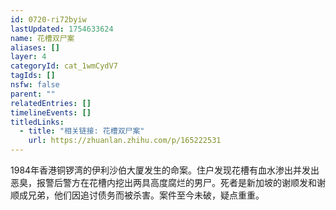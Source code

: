 ```yaml
---
id: 0720-ri72byiw
lastUpdated: 1754633624
name: 花槽双尸案
aliases: []
layer: 4
categoryId: cat_1wmCydV7
tagIds: []
nsfw: false
parent: ""
relatedEntries: []
timelineEvents: []
titledLinks:
  - title: "相关链接: 花槽双尸案"
    url: https://zhuanlan.zhihu.com/p/165222531
---
```


1984年香港铜锣湾的伊利沙伯大厦发生的命案。住户发现花槽有血水渗出并发出恶臭，报警后警方在花槽内挖出两具高度腐烂的男尸。死者是新加坡的谢顺发和谢顺成兄弟，他们因追讨债务而被杀害。案件至今未破，疑点重重。